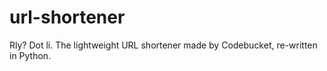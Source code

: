 # url-shortener
Rly? Dot li. The lightweight URL shortener made by Codebucket, re-written in Python.
